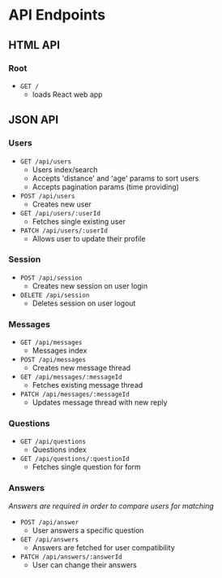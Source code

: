 # API Endpoints

## HTML API

### Root
* `GET /`
  * loads React web app

## JSON API

### Users
* `GET /api/users`
  * Users index/search
  * Accepts 'distance' and 'age' params to sort users
  * Accepts pagination params (time providing)
* `POST /api/users`
  * Creates new user
* `GET /api/users/:userId`
  * Fetches single existing user
* `PATCH /api/users/:userId`
  * Allows user to update their profile

### Session
* `POST /api/session`
  * Creates new session on user login
* `DELETE /api/session`
  * Deletes session on user logout

### Messages
* `GET /api/messages`
  * Messages index
* `POST /api/messages`
  * Creates new message thread
* `GET /api/messages/:messageId`
  * Fetches existing message thread
* `PATCH /api/messages/:messageId`
  * Updates message thread with new reply

### Questions
* `GET /api/questions`
  * Questions index
* `GET /api/questions/:questionId`
  * Fetches single question for form

### Answers
*Answers are required in order to compare users for matching*
* `POST /api/answer`
  * User answers a specific question
* `GET /api/answers`
  * Answers are fetched for user compatibility
* `PATCH /api/answers/:answerId`
  * User can change their answers
